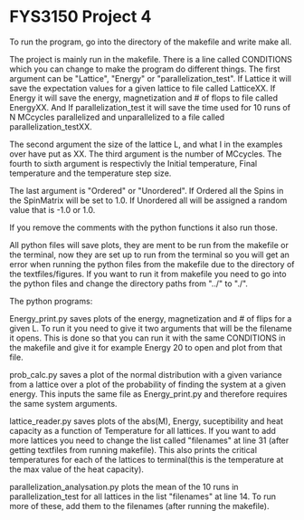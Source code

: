 # FYS3150 Project 4

To run the program, go into the directory of the makefile and write make all.

The project is mainly run in the makefile. There is a line called CONDITIONS which you can change to make the program do different things. The first argument can be "Lattice", "Energy" or "parallelization_test". If Lattice it will save the expectation values for a given lattice to file called LatticeXX. If Energy it will save the energy, magnetization and # of flops to file called EnergyXX. And If parallelization_test it will save the time used for 10 runs of N MCcycles parallelized and unparallelized to a file called parallelization_testXX.

The second argument the size of the lattice L, and what I in the examples over have put as XX. The third argument is the number of MCcycles. The fourth to sixth argument is respectivly the Initial temperature, Final temperature and the temperature step size. 

The last argument is "Ordered" or "Unordered". If Ordered all the Spins in the SpinMatrix will be set to 1.0. If Unordered all will be assigned a random value that is -1.0 or 1.0.

If you remove the comments with the python functions it also run those.

All python files will save plots, they are ment to be run from the makefile or the terminal, now they are set up to run from the terminal so you will get an error when running the python files from the makefile due to the directory of the textfiles/figures. If you want to run it from makefile you need to go into the python files and change the directory paths from "../" to "./".

The python programs:

Energy_print.py saves plots of the energy, magnetization and # of flips for a given L. To run it you need to give it two arguments that will be the filename it opens. This is done so that you can run it with the same CONDITIONS in the makefile and give it for example Energy 20 to open and plot from that file. 

prob_calc.py saves a plot of the normal distribution with a given variance from a lattice over a plot of the probability of finding the system at a given energy. This inputs the same file as Energy_print.py and therefore requires the same system arguments.

lattice_reader.py saves plots of the abs(M), Energy, suceptibility and heat capacity as a function of Temperature for all lattices. If you want to add more lattices you need to change the list called "filenames" at line 31 (after getting textfiles from running makefile). This also prints the critical temperatures for each of the lattices to terminal(this is the temperature at the max value of the heat capacity).

parallelization_analysation.py plots the mean of the 10 runs in parallelization_test for all lattices in the list "filenames" at line 14. To run more of these, add them to the filenames (after running the makefile).
